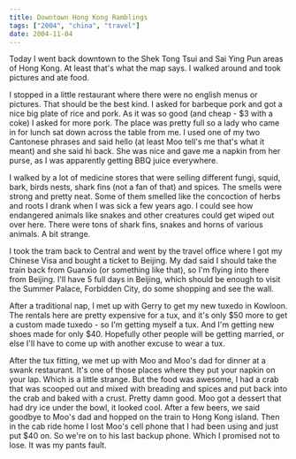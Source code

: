 ```yaml
---
title: Downtown Hong Kong Ramblings
tags: ["2004", "china", "travel"]
date: 2004-11-04
---
```

Today I went back downtown to the Shek Tong Tsui and Sai Ying Pun areas of Hong Kong.  At least that's what the map says.  I walked around and took pictures and ate food.

I stopped in a little restaurant where there were no english menus or pictures.  That should be the best kind.  I asked for barbeque pork and got a nice big plate of rice and pork.  As it was so good (and cheap - $3 with a coke) I asked for more pork.  The place was pretty full so a lady who came in for lunch sat down across the table from me.  I used one of my two Cantonese phrases and said hello (at least Moo tell's me that's what it meant) and she said hi back.  She was nice and gave me a napkin from her purse, as I was apparently getting BBQ juice everywhere.

I walked by a lot of medicine stores that were selling different fungi, squid, bark, birds nests, shark fins (not a fan of that) and spices.  The smells were strong and pretty neat.  Some of them smelled like the concoction of herbs and roots I drank when I was sick a few years ago.  I could see how endangered animals like snakes and other creatures could get wiped out over here.  There were tons of shark fins, snakes and horns of various animals.  A bit strange.

I took the tram back to Central and went by the travel office where I got my Chinese Visa and bought a ticket to Beijing.  My dad said I should take the train back from Guanxio (or something like that), so I'm flying into there from Beijing.  I'll have 5 full days in Beijing, which should be enough to visit the Summer Palace, Forbidden City, do some shopping and see the wall.

After a traditional nap, I met up with Gerry to get my new tuxedo in Kowloon.  The rentals here are pretty expensive for a tux, and it's only $50 more to get a custom made tuxedo - so I'm getting myself a tux.  And I'm getting new shoes made for only $40.  Hopefully other people will be getting married, or else I'll have to come up with another excuse to wear a tux.

After the tux fitting, we met up with Moo and Moo's dad for dinner at a swank restaurant.  It's one of those places where they put your napkin on your lap.  Which is a little strange.  But the food was awesome, I had a crab that was scooped out and mixed with breading and spices and put back into the crab and baked with a crust.  Pretty damn good.  Moo got a dessert that had dry ice under the bowl, it looked cool.
After a few beers, we said goodbye to Moo's dad and hopped on the train to Hong Kong island.  Then in the cab ride home I lost Moo's cell phone that I had been using and just put $40 on.  So we're on to his last backup phone.  Which I promised not to lose.  It was my pants fault.
